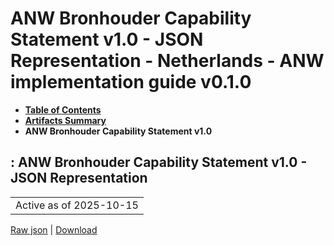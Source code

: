# ANW Bronhouder Capability Statement v1.0 - JSON Representation - Netherlands - ANW implementation guide v0.1.0

* [**Table of Contents**](toc.md)
* [**Artifacts Summary**](artifacts.md)
* **ANW Bronhouder Capability Statement v1.0**

## : ANW Bronhouder Capability Statement v1.0 - JSON Representation

| |
| :--- |
| Active as of 2025-10-15 |

[Raw json](CapabilityStatement-ANWBronhouderCapabilityStatement-v1.json) | [Download](CapabilityStatement-ANWBronhouderCapabilityStatement-v1.json)


